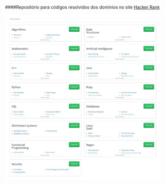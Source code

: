 ####Repositório para códigos resolvidos dos domínios no site [Hacker Rank](http://www.hackerrank.com)

!["Domínios do site Hacker Rank"](image_domains.jpeg)

